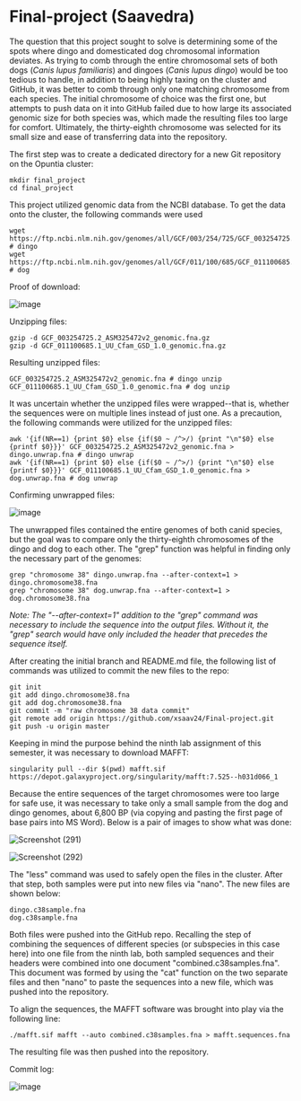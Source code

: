 # Final-project (Saavedra)
The question that this project sought to solve is determining some of the spots where dingo and domesticated dog chromosomal information deviates. As trying to comb through the entire chromosomal sets of both dogs (_Canis lupus familiaris_) and dingoes (_Canis lupus dingo_) would be too tedious to handle, in addition to being highly taxing on the cluster and GitHub, it was better to comb through only one matching chromosome from each species. The initial chromosome of choice was the first one, but attempts to push data on it into GitHub failed due to how large its associated genomic size for both species was, which made the resulting files too large for comfort. Ultimately, the thirty-eighth chromosome was selected for its small size and ease of transferring data into the repository.

The first step was to create a dedicated directory for a new Git repository on the Opuntia cluster:

```
mkdir final_project
cd final_project
```
This project utilized genomic data from the NCBI database. To get the data onto the cluster, the following commands were used

```
wget https://ftp.ncbi.nlm.nih.gov/genomes/all/GCF/003/254/725/GCF_003254725.2_ASM325472v2/GCF_003254725.2_ASM325472v2_genomic.fna.gz # dingo
wget https://ftp.ncbi.nlm.nih.gov/genomes/all/GCF/011/100/685/GCF_011100685.1_UU_Cfam_GSD_1.0/GCF_011100685.1_UU_Cfam_GSD_1.0_genomic.fna.gz # dog
```
Proof of download:

![image](https://github.com/user-attachments/assets/8cc6d255-dfb5-4239-bf7b-ceb98e0312d1)

Unzipping files:

```
gzip -d GCF_003254725.2_ASM325472v2_genomic.fna.gz
gzip -d GCF_011100685.1_UU_Cfam_GSD_1.0_genomic.fna.gz
```

Resulting unzipped files:

```
GCF_003254725.2_ASM325472v2_genomic.fna # dingo unzip
GCF_011100685.1_UU_Cfam_GSD_1.0_genomic.fna # dog unzip
```

It was uncertain whether the unzipped files were wrapped--that is, whether the sequences were on multiple lines instead of just one. As a precaution, the following commands were utilized for the unzipped files: 

```
awk '{if(NR==1) {print $0} else {if($0 ~ /^>/) {print "\n"$0} else {printf $0}}}' GCF_003254725.2_ASM325472v2_genomic.fna > dingo.unwrap.fna # dingo unwrap
awk '{if(NR==1) {print $0} else {if($0 ~ /^>/) {print "\n"$0} else {printf $0}}}' GCF_011100685.1_UU_Cfam_GSD_1.0_genomic.fna > dog.unwrap.fna # dog unwrap
```

Confirming unwrapped files:

![image](https://github.com/user-attachments/assets/426e4f31-544d-4cd5-9886-54be5276efe4)

The unwrapped files contained the entire genomes of both canid species, but the goal was to compare only the thirty-eighth chromosomes of the dingo and dog to each other. The "grep" function was helpful in finding only the necessary part of the genomes:

```
grep "chromosome 38" dingo.unwrap.fna --after-context=1 > dingo.chromosome38.fna
grep "chromosome 38" dog.unwrap.fna --after-context=1 > dog.chromosome38.fna
```

_Note: The "--after-context=1" addition to the "grep" command was necessary to include the sequence into the output files. Without it, the "grep" search would have only included the header that precedes the sequence itself._

After creating the initial branch and README.md file, the following list of commands was utilized to commit the new files to the repo:

```
git init
git add dingo.chromosome38.fna
git add dog.chromosome38.fna
git commit -m "raw chromosome 38 data commit"
git remote add origin https://github.com/xsaav24/Final-project.git
git push -u origin master
```
Keeping in mind the purpose behind the ninth lab assignment of this semester, it was necessary to download MAFFT:

```
singularity pull --dir $(pwd) mafft.sif https://depot.galaxyproject.org/singularity/mafft:7.525--h031d066_1
```
Because the entire sequences of the target chromosomes were too large for safe use, it was necessary to take only a small sample from the dog and dingo genomes, about 6,800 BP (via copying and pasting the first page of base pairs into MS Word). Below is a pair of images to show what was done:

![Screenshot (291)](https://github.com/user-attachments/assets/3ccc224d-9060-4ddf-aaa7-ffbdc808dace)

![Screenshot (292)](https://github.com/user-attachments/assets/1cc85c74-a467-49e4-9f8d-ce65a6034ba6)

The "less" command was used to safely open the files in the cluster. After that step, both samples were put into new files via "nano". The new files are shown below:

```
dingo.c38sample.fna
dog.c38sample.fna
```

Both files were pushed into the GitHub repo. Recalling the step of combining the sequences of different species (or subspecies in this case here) into one file from the ninth lab, both sampled sequences and their headers were combined into one document "combined.c38samples.fna". This document was formed by using the "cat" function on the two separate files and then "nano" to paste the sequences into a new file, which was pushed into the repository.

To align the sequences, the MAFFT software was brought into play via the following line:

```
./mafft.sif mafft --auto combined.c38samples.fna > mafft.sequences.fna
```

The resulting file was then pushed into the repository.

Commit log:

![image](https://github.com/user-attachments/assets/1f6d18a7-ddae-490e-bce0-d099f4a5cadc)


